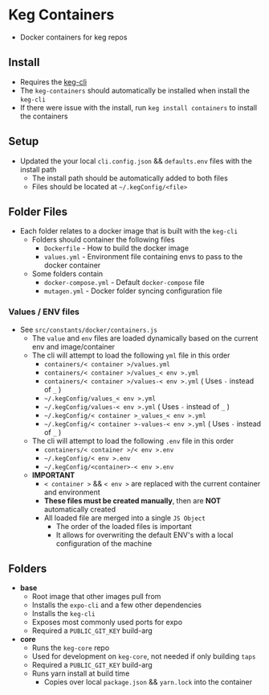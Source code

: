 # Keg Containers
* Docker containers for keg repos

## Install
* Requires the [keg-cli](keg-cli-url.com)
* The `keg-containers` should automatically be installed when install the `keg-cli`
* If there were issue with the install, run `keg install containers` to install the containers

## Setup
* Updated the your local `cli.config.json` && `defaults.env` files with the install path
  * The install path should be automatically added to both files
  * Files should be located at `~/.kegConfig/<file>`

## Folder Files
* Each folder relates to a docker image that is built with the `keg-cli`
  * Folders should container the following files
    * `Dockerfile` - How to build the docker image
    * `values.yml` - Environment file containing envs to pass to the docker container
  * Some folders contain
    * `docker-compose.yml` - Default `docker-compose` file
    * `mutagen.yml` - Docker folder syncing configuration file

### Values / ENV files
* See `src/constants/docker/containers.js`
  * The `value` and `env` files are loaded dynamically based on the current env and image/container
  * The cli will attempt to load the following `yml` file in this order
    * `containers/< container >/values.yml`
    * `containers/< container >/values_< env >.yml`
    * `containers/< container >/values-< env >.yml` ( Uses `-` instead of `_` )
    * `~/.kegConfig/values_< env >.yml`
    * `~/.kegConfig/values-< env >.yml` ( Uses `-` instead of `_` )
    * `~/.kegConfig/< container >_values_< env >.yml`
    * `~/.kegConfig/< container >-values-< env >.yml` ( Uses `-` instead of `_` )
  * The cli will attempt to load the following `.env` file in this order
    * `containers/< container >/< env >.env`
    * `~/.kegConfig/< env >.env`
    * `~/.kegConfig/<container>-< env >.env`
  * **IMPORTANT**
    * `< container >` && `< env >` are replaced with the current container and environment
    * **These files must be created manually**, then are **NOT** automatically created
    * All loaded file are merged into a single `JS Object`
      * The order of the loaded files is important
      * It allows for overwriting the default ENV's with a local configuration of the machine

## Folders
* **base**
  * Root image that other images pull from
  * Installs the `expo-cli` and a few other dependencies
  * Installs the `keg-cli` 
  * Exposes most commonly used ports for expo
  * Required a `PUBLIC_GIT_KEY` build-arg
* **core**
  * Runs the `keg-core` repo
  * Used for development on `keg-core`, not needed if only building `taps`
  * Required a `PUBLIC_GIT_KEY` build-arg
  * Runs yarn install at build time
    * Copies over local `package.json` && `yarn.lock` into the container




